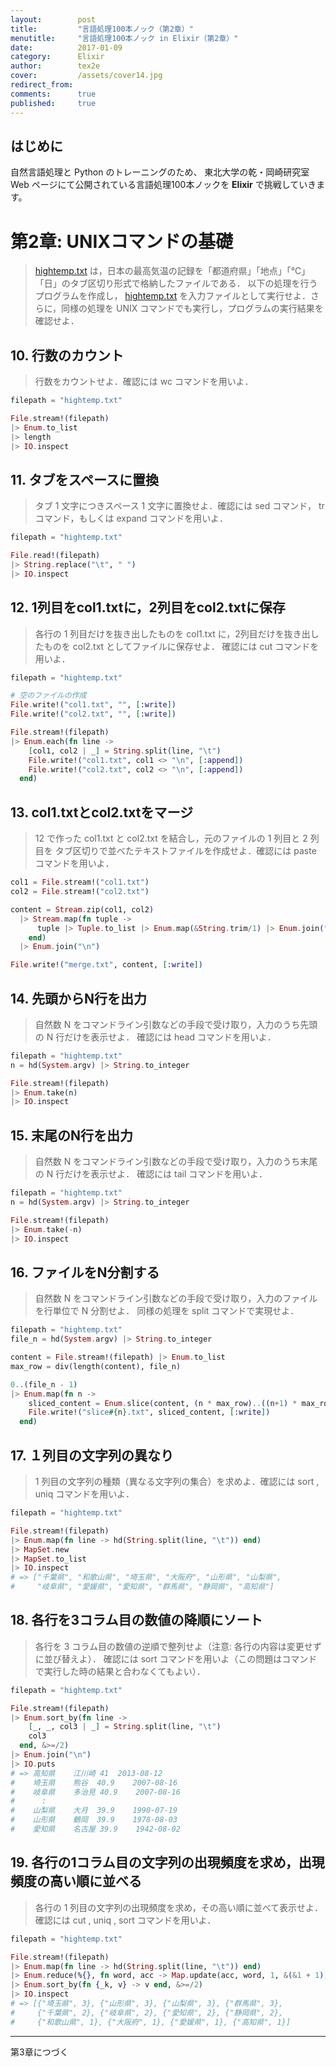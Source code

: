 ```yaml
---
layout:        post
title:         "言語処理100本ノック（第2章）"
menutitle:     "言語処理100本ノック in Elixir（第2章）"
date:          2017-01-09
category:      Elixir
author:        tex2e
cover:         /assets/cover14.jpg
redirect_from:
comments:      true
published:     true
---
```


はじめに
--------------

自然言語処理と Python のトレーニングのため、
東北大学の乾・岡崎研究室 Web ページにて公開されている言語処理100本ノックを
**Elixir** で挑戦していきます。

# 第2章: UNIXコマンドの基礎

> [hightemp.txt](http://www.cl.ecei.tohoku.ac.jp/nlp100/data/hightemp.txt)
は，日本の最高気温の記録を「都道府県」「地点」「℃」「日」のタブ区切り形式で格納したファイルである．
以下の処理を行うプログラムを作成し，
[hightemp.txt](http://www.cl.ecei.tohoku.ac.jp/nlp100/data/hightemp.txt)
を入力ファイルとして実行せよ．さらに，同様の処理を UNIX コマンドでも実行し，プログラムの実行結果を確認せよ．

## 10. 行数のカウント

> 行数をカウントせよ．確認には wc コマンドを用いよ．

```elixir
filepath = "hightemp.txt"

File.stream!(filepath)
|> Enum.to_list
|> length
|> IO.inspect
```

## 11. タブをスペースに置換

> タブ 1 文字につきスペース 1 文字に置換せよ．確認には sed コマンド， tr コマンド，もしくは expand コマンドを用いよ．

```elixir
filepath = "hightemp.txt"

File.read!(filepath)
|> String.replace("\t", " ")
|> IO.inspect
```

## 12. 1列目をcol1.txtに，2列目をcol2.txtに保存

> 各行の 1 列目だけを抜き出したものを col1.txt に，2列目だけを抜き出したものを col2.txt としてファイルに保存せよ．
確認には cut コマンドを用いよ．

```elixir
filepath = "hightemp.txt"

# 空のファイルの作成
File.write!("col1.txt", "", [:write])
File.write!("col2.txt", "", [:write])

File.stream!(filepath)
|> Enum.each(fn line ->
    [col1, col2 | _] = String.split(line, "\t")
    File.write!("col1.txt", col1 <> "\n", [:append])
    File.write!("col2.txt", col2 <> "\n", [:append])
  end)
```

## 13. col1.txtとcol2.txtをマージ

> 12 で作った col1.txt と col2.txt を結合し，元のファイルの 1 列目と 2 列目を
タブ区切りで並べたテキストファイルを作成せよ．確認には paste コマンドを用いよ．

```elixir
col1 = File.stream!("col1.txt")
col2 = File.stream!("col2.txt")

content = Stream.zip(col1, col2)
  |> Stream.map(fn tuple ->
      tuple |> Tuple.to_list |> Enum.map(&String.trim/1) |> Enum.join("\t")
    end)
  |> Enum.join("\n")

File.write!("merge.txt", content, [:write])
```

## 14. 先頭からN行を出力

> 自然数 N をコマンドライン引数などの手段で受け取り，入力のうち先頭の N 行だけを表示せよ．
確認には head コマンドを用いよ．

```elixir
filepath = "hightemp.txt"
n = hd(System.argv) |> String.to_integer

File.stream!(filepath)
|> Enum.take(n)
|> IO.inspect
```

## 15. 末尾のN行を出力

> 自然数 N をコマンドライン引数などの手段で受け取り，入力のうち末尾の N 行だけを表示せよ．
確認には tail コマンドを用いよ．

```elixir
filepath = "hightemp.txt"
n = hd(System.argv) |> String.to_integer

File.stream!(filepath)
|> Enum.take(-n)
|> IO.inspect
```

## 16. ファイルをN分割する

> 自然数 N をコマンドライン引数などの手段で受け取り，入力のファイルを行単位で N 分割せよ．
同様の処理を split コマンドで実現せよ．

```elixir
filepath = "hightemp.txt"
file_n = hd(System.argv) |> String.to_integer

content = File.stream!(filepath) |> Enum.to_list
max_row = div(length(content), file_n)

0..(file_n - 1)
|> Enum.map(fn n ->
    sliced_content = Enum.slice(content, (n * max_row)..((n+1) * max_row) - 1)
    File.write!("slice#{n}.txt", sliced_content, [:write])
  end)
```

## 17. １列目の文字列の異なり

> 1 列目の文字列の種類（異なる文字列の集合）を求めよ．確認には sort ,  uniq コマンドを用いよ．

```elixir
filepath = "hightemp.txt"

File.stream!(filepath)
|> Enum.map(fn line -> hd(String.split(line, "\t")) end)
|> MapSet.new
|> MapSet.to_list
|> IO.inspect
# => ["千葉県", "和歌山県", "埼玉県", "大阪府", "山形県", "山梨県",
#     "岐阜県", "愛媛県", "愛知県", "群馬県", "静岡県", "高知県"]
```


## 18. 各行を3コラム目の数値の降順にソート

> 各行を 3 コラム目の数値の逆順で整列せよ（注意: 各行の内容は変更せずに並び替えよ）．
確認には sort コマンドを用いよ（この問題はコマンドで実行した時の結果と合わなくてもよい）．

```elixir
filepath = "hightemp.txt"

File.stream!(filepath)
|> Enum.sort_by(fn line ->
    [_, _, col3 | _] = String.split(line, "\t")
    col3
  end, &>=/2)
|> Enum.join("\n")
|> IO.puts
# => 高知県	江川崎	41	2013-08-12
#    埼玉県	熊谷	40.9	2007-08-16
#    岐阜県	多治見	40.9	2007-08-16
#      :
#    山梨県	大月	39.9	1990-07-19
#    山形県	鶴岡	39.9	1978-08-03
#    愛知県	名古屋	39.9	1942-08-02
```


## 19. 各行の1コラム目の文字列の出現頻度を求め，出現頻度の高い順に並べる

> 各行の 1 列目の文字列の出現頻度を求め，その高い順に並べて表示せよ．
確認には cut ,  uniq ,  sort コマンドを用いよ．

```elixir
filepath = "hightemp.txt"

File.stream!(filepath)
|> Enum.map(fn line -> hd(String.split(line, "\t")) end)
|> Enum.reduce(%{}, fn word, acc -> Map.update(acc, word, 1, &(&1 + 1)) end)
|> Enum.sort_by(fn {_k, v} -> v end, &>=/2)
|> IO.inspect
# => [{"埼玉県", 3}, {"山形県", 3}, {"山梨県", 3}, {"群馬県", 3},
#     {"千葉県", 2}, {"岐阜県", 2}, {"愛知県", 2}, {"静岡県", 2},
#     {"和歌山県", 1}, {"大阪府", 1}, {"愛媛県", 1}, {"高知県", 1}]
```

----

第3章につづく
